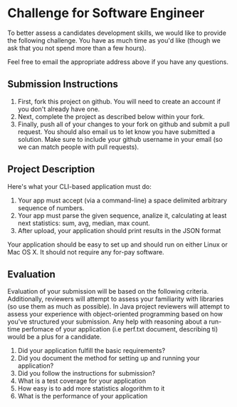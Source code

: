 Challenge for Software Engineer
===============================

To better assess a candidates development skills, we would like to provide the following challenge. You have as much time as you'd like (though we ask that you not spend more than a few hours).


Feel free to email the appropriate address above if you have any questions.

## Submission Instructions
 1. First, fork this project on github. You will need to create an account if you don't already have one.
 2. Next, complete the project as described below within your fork.
 3. Finally, push all of your changes to your fork on github and submit a pull request. You should also email us to let  know you have submitted a solution. Make sure to include your github username in your email (so we can match people with pull requests).



## Project Description

Here's what your CLI-based application must do:

 1. Your app must accept (via a command-line) a space delimited arbitrary sequence of numbers.
 1. Your app must parse the given sequence, analize it, calculating at least next statistics:  sum, avg, median, max count.
 1. After upload, your application should print results in the JSON format


Your application should be easy to set up and should run on either Linux or Mac OS X.  It should not require any for-pay software.


## Evaluation
Evaluation of your submission will be based on the following criteria. Additionally, reviewers will attempt to assess your familiarity with libraries (so use them as much as possible). In Java project reviewers will attempt to assess your experience with object-oriented programming based on how you've structured your submission. Any help with reasoning about a run-time perfomace of your application (i.e perf.txt document, describing ti) would be a plus for a candidate.

 1. Did your application fulfill the basic requirements?
 2. Did you document the method for setting up and running your application?
 3. Did you follow the instructions for submission?
 4. What is a test coverage for your application
 5. How easy is to add more statistics alogorithm to it
 6. What is the performance of your application
